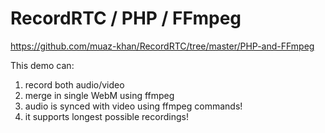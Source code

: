﻿# RecordRTC / PHP / FFmpeg

https://github.com/muaz-khan/RecordRTC/tree/master/PHP-and-FFmpeg

This demo can:

1. record both audio/video
2. merge in single WebM using ffmpeg
3. audio is synced with video using ffmpeg commands!
4. it supports longest possible recordings!